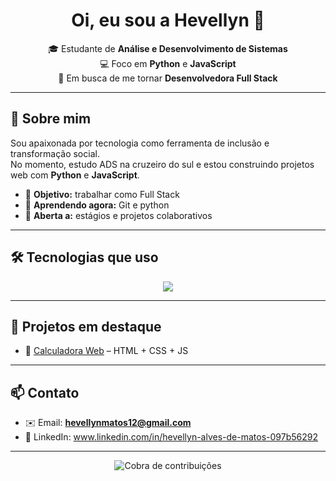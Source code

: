 <h1 align="center">Oi, eu sou a Hevellyn 👋</h1>

<p align="center">
  🎓 Estudante de <b>Análise e Desenvolvimento de Sistemas</b><br/>
  💻 Foco em <b>Python</b> e <b>JavaScript</b><br/>
  🚀 Em busca de me tornar <b>Desenvolvedora Full Stack</b>
</p>

---

## 🌟 Sobre mim
Sou apaixonada por tecnologia como ferramenta de inclusão e transformação social.  
No momento, estudo ADS na cruzeiro do sul e estou construindo projetos web com **Python** e **JavaScript**.  

- 🔭 **Objetivo:** trabalhar como Full Stack  
- 🌱 **Aprendendo agora:** Git e python
- 🤝 **Aberta a:** estágios e projetos colaborativos  

---

## 🛠️ Tecnologias que uso
<p align="center">
  <img src="https://skillicons.dev/icons?i=python,js,html,css,react,nodejs,git,github,vscode,figma" />
</p>

---

## 🚀 Projetos em destaque  
- 🧮 [Calculadora Web](https://github.com/SEU_USUARIO/calculadora) – HTML + CSS + JS    

---

## 📫 Contato
- ✉️ Email: **hevellynmatos12@gmail.com**  
- 💼 LinkedIn: www.linkedin.com/in/hevellyn-alves-de-matos-097b56292  

---

<p align="center">
  <img src="https://raw.githubusercontent.com/SEU_USUARIO/SEU_USUARIO/output/snake.svg" alt="Cobra de contribuições" />
</p>
